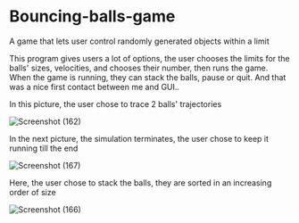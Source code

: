 # Bouncing-balls-game
A game that lets user control randomly generated objects within a limit

This program gives users a lot of options, the user chooses the limits for the balls' sizes, velocities, and chooses their number, then runs the game. When the game is running, they can stack the balls, pause or quit. And that was a nice first contact between me and GUI.. 

In this picture, the user chose to trace 2 balls' trajectories

![Screenshot (162)](https://user-images.githubusercontent.com/76274266/117136300-dedff280-adb0-11eb-89ab-80d24e938a5c.png)

In the next picture, the simulation terminates, the  user chose to keep it running till the end

![Screenshot (167)](https://user-images.githubusercontent.com/76274266/117136297-dd162f00-adb0-11eb-9c3f-9e903d9689a6.png)

Here, the user chose to stack the balls, they are sorted in an increasing order of size

![Screenshot (166)](https://user-images.githubusercontent.com/76274266/117136304-df788900-adb0-11eb-814e-264320f25faa.png)



